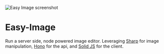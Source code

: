 ![Easy Image screenshot](https://easyimage.jackwheeler.ca/easy-image-screenshot.png 'Easy Image screenshot')
# Easy-Image
Run a server side, node powered image editor. Leveraging [Sharp](https://sharp.pixelplumbing.com/) for image manipulation, [Hono](https://hono.dev/) for the api, and [Solid JS](https://www.solidjs.com/) for the client.

